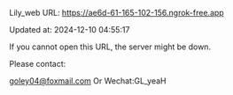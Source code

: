 Lily_web URL: https://ae6d-61-165-102-156.ngrok-free.app

Updated at: 2024-12-10 04:55:17

If you cannot open this URL, the server might be down.

Please contact: 

goley04@foxmail.com Or Wechat:GL_yeaH